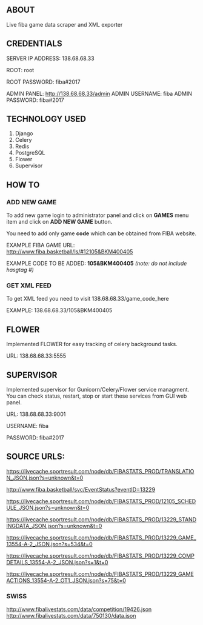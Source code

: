 ## ABOUT
Live fiba game data scraper and XML exporter

## CREDENTIALS

SERVER IP ADDRESS: 138.68.68.33

ROOT: root

ROOT PASSWORD: fiba#2017

ADMIN PANEL: http://138.68.68.33/admin
ADMIN USERNAME: fiba
ADMIN PASSWORD: fiba#2017

## TECHNOLOGY USED
1. Django
2. Celery
3. Redis
4. PostgreSQL
5. Flower
6. Supervisor

## HOW TO

### ADD NEW GAME
To add new game login to administrator panel and click on **GAMES** menu item and click on **ADD NEW GAME** button.

You need to add only game **code** which can be obtained from FIBA website. 

EXAMPLE FIBA GAME URL: http://www.fiba.basketball/ls/#12105&BKM400405

EXAMPLE CODE TO BE ADDED: **105&BKM400405** *(note: do not include hasgtag #)*

### GET XML FEED
To get XML feed you need to visit 138.68.68.33/game_code_here 

EXAMPLE: 138.68.68.33/105&BKM400405

## FLOWER
Implemented FLOWER for easy tracking of celery background tasks.

URL: 138.68.68.33:5555

## SUPERVISOR
Implemented supervisor for Gunicorn/Celery/Flower service managment. You can check status, restart, stop or start these services from GUI web panel.

URL: 138.68.68.33:9001

USERNAME: fiba

PASSWORD: fiba#2017


## SOURCE URLS:
https://livecache.sportresult.com/node/db/FIBASTATS_PROD/TRANSLATION_JSON.json?s=unknown&t=0

http://www.fiba.basketball/svc/EventStatus?eventID=13229

https://livecache.sportresult.com/node/db/FIBASTATS_PROD/12105_SCHEDULE_JSON.json?s=unknown&t=0

https://livecache.sportresult.com/node/db/FIBASTATS_PROD/13229_STANDINGDATA_JSON.json?s=unknown&t=0

https://livecache.sportresult.com/node/db/FIBASTATS_PROD/13229_GAME_13554-A-2_JSON.json?s=534&t=0

https://livecache.sportresult.com/node/db/FIBASTATS_PROD/13229_COMPDETAILS_13554-A-2_JSON.json?s=1&t=0

https://livecache.sportresult.com/node/db/FIBASTATS_PROD/13229_GAMEACTIONS_13554-A-2_OT1_JSON.json?s=75&t=0

### SWISS
http://www.fibalivestats.com/data/competition/19426.json
http://www.fibalivestats.com/data/750130/data.json

